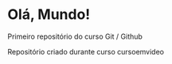 # Olá, Mundo!
 Primeiro repositório do curso Git / Github

 Repositório criado durante curso cursoemvideo
